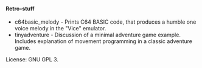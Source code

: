 #### Retro-stuff

- c64basic_melody - Prints C64 BASIC code, that produces a humble one voice melody in the "Vice" emulator.
- tinyadventure - Discussion of a minimal adventure game example. Includes explanation of movement programming in a classic adventure game.

License: GNU GPL 3.
